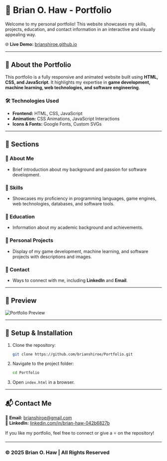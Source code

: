 # 📌 Brian O. Haw - Portfolio

Welcome to my personal portfolio! This website showcases my skills, projects, education, and contact information in an interactive and visually appealing way.

🌐 **Live Demo:** [brianshiroe.github.io](https://brianshiroe.github.io/)

---

## 📖 About the Portfolio
This portfolio is a fully responsive and animated website built using **HTML, CSS, and JavaScript**. It highlights my expertise in **game development, machine learning, web technologies, and software engineering**.

### 🛠️ Technologies Used
- **Frontend:** HTML, CSS, JavaScript
- **Animation:** CSS Animations, JavaScript Interactions
- **Icons & Fonts:** Google Fonts, Custom SVGs

---

## 📂 Sections
### 🔹 About Me
- Brief introduction about my background and passion for software development.

### 🔹 Skills
- Showcases my proficiency in programming languages, game engines, web technologies, databases, and software tools.

### 🔹 Education
- Information about my academic background and achievements.

### 🔹 Personal Projects
- Display of my game development, machine learning, and software projects with descriptions and images.

### 🔹 Contact
- Ways to connect with me, including **LinkedIn** and **Email**.

---

## 📸 Preview
![Portfolio Preview](image/preview.png)

---

## 🚀 Setup & Installation
1. Clone the repository:
   ```bash
   git clone https://github.com/brianshiroe/Portfolio.git
   ```
2. Navigate to the project folder:
   ```bash
   cd Portfolio
   ```
3. Open `index.html` in a browser.

---

## 📬 Contact Me
📩 **Email:** [brianshiroe@gmail.com](mailto:brianshiroe@gmail.com)  
🔗 **LinkedIn:** [linkedin.com/in/brian-haw-042b6827b](https://www.linkedin.com/in/brian-haw-042b6827b/)

If you like my portfolio, feel free to connect or give a ⭐ on the repository!

---

### © 2025 Brian O. Haw | All Rights Reserved
